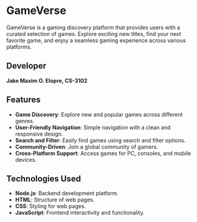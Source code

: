 # GameVerse  
GameVerse is a gaming discovery platform that provides users with a curated selection of games. Explore exciting new titles, find your next favorite game, and enjoy a seamless gaming experience across various platforms.  

## Developer  
**Jake Maxim O. Elopre, CS-3102**  

## Features  
- **Game Discovery**: Explore new and popular games across different genres.  
- **User-Friendly Navigation**: Simple navigation with a clean and responsive design.  
- **Search and Filter**: Easily find games using search and filter options.  
- **Community-Driven**: Join a global community of gamers.  
- **Cross-Platform Support**: Access games for PC, consoles, and mobile devices.

## Technologies Used  
- **Node.js**: Backend development platform.  
- **HTML**: Structure of web pages.  
- **CSS**: Styling for web pages.  
- **JavaScript**: Frontend interactivity and functionality.  
